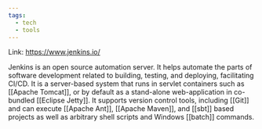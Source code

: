 ```yaml
---
tags:
  - tech
  - tools
---
```

Link: https://www.jenkins.io/

Jenkins is an open source automation server.
It helps automate the parts of software development related to building, testing, and deploying, facilitating CI/CD.
It is a server-based system that runs in servlet containers such as [[Apache Tomcat]], or by default as a stand-alone web-application in co-bundled [[Eclipse Jetty]].
It supports version control tools, including [[Git]] and can execute [[Apache Ant]], [[Apache Maven]], and [[sbt]] based projects as well as arbitrary shell scripts and Windows [[batch]] commands.
